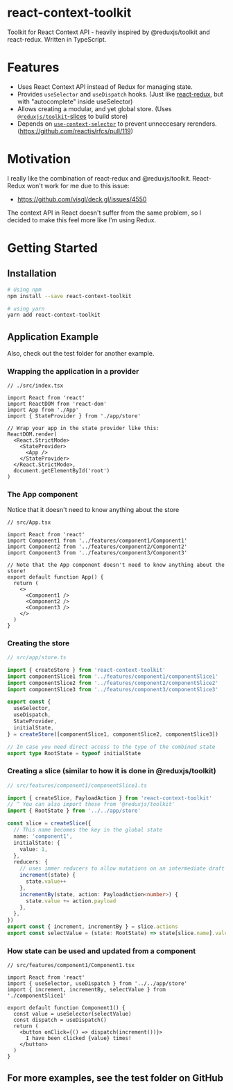 # react-context-toolkit

Toolkit for React Context API - heavily inspired by @reduxjs/toolkit and react-redux. Written in TypeScript.

# Features

- Uses React Context API instead of Redux for managing state.
- Provides `useSelector` and `useDispatch` hooks. (Just like [react-redux](https://www.npmjs.com/package/react-redux), but with "autocomplete" inside useSelector)
- Allows creating a modular, and yet global store. (Uses [`@reduxjs/toolkit`-slices](https://github.com/reduxjs/redux-toolkit/blob/master/docs/api/createSlice.md) to build store)
- Depends on [`use-context-selector`](https://github.com/dai-shi/use-context-selector) to prevent unneccesary rerenders. (https://github.com/reactjs/rfcs/pull/119)

# Motivation

I really like the combination of react-redux and @reduxjs/toolkit. React-Redux won't work for me due to this issue:

- https://github.com/visgl/deck.gl/issues/4550

The context API in React doesn't suffer from the same problem, so I decided to make this feel more like I'm using Redux.

# Getting Started

## Installation

```sh
# Using npm
npm install --save react-context-toolkit

# using yarn
yarn add react-context-toolkit
```

## Application Example

Also, check out the test folder for another example.

### Wrapping the application in a provider

```tsx
// ./src/index.tsx

import React from 'react'
import ReactDOM from 'react-dom'
import App from './App'
import { StateProvider } from './app/store'

// Wrap your app in the state provider like this:
ReactDOM.render(
  <React.StrictMode>
    <StateProvider>
      <App />
    </StateProvider>
  </React.StrictMode>,
  document.getElementById('root')
)
```

### The App component

Notice that it doesn't need to know anything about the store

```tsx
// src/App.tsx

import React from 'react'
import Component1 from '../features/component1/Component1'
import Component2 from '../features/component2/Component2'
import Component3 from '../features/component3/Component3'

// Note that the App component doesn't need to know anything about the store!
export default function App() {
  return (
    <>
      <Component1 />
      <Component2 />
      <Component3 />
    </>
  )
}
```

### Creating the store

```ts
// src/app/store.ts

import { createStore } from 'react-context-toolkit'
import componentSlice1 from '../features/component1/componentSlice1'
import componentSlice2 from '../features/component2/componentSlice2'
import componentSlice3 from '../features/component3/componentSlice3'

export const {
  useSelector,
  useDispatch,
  StateProvider,
  initialState,
} = createStore([componentSlice1, componentSlice2, componentSlice3])

// In case you need direct access to the type of the combined state
export type RootState = typeof initialState
```

### Creating a slice (similar to how it is done in @reduxjs/toolkit)

```ts
// src/features/component1/componentSlice1.ts

import { createSlice, PayloadAction } from 'react-context-toolkit'
// ^ You can also import these from '@reduxjs/toolkit'
import { RootState } from '../../app/store'

const slice = createSlice({
  // This name becomes the key in the global state
  name: 'component1',
  initialState: {
    value: 1,
  },
  reducers: {
    // uses immer reducers to allow mutations on an intermediate draft state
    increment(state) {
      state.value++
    },
    incrementBy(state, action: PayloadAction<number>) {
      state.value += action.payload
    },
  },
})
export const { increment, incrementBy } = slice.actions
export const selectValue = (state: RootState) => state[slice.name].value
```

### How state can be used and updated from a component

```tsx
// src/features/component1/Component1.tsx

import React from 'react'
import { useSelector, useDispatch } from '../../app/store'
import { increment, incrementBy, selectValue } from './componentSlice1'

export default function Component1() {
  const value = useSelector(selectValue)
  const dispatch = useDispatch()
  return (
    <button onClick={() => dispatch(increment())}>
      I have been clicked {value} times!
    </button>
  )
}
```

## For more examples, see the test folder on GitHub
